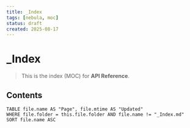 ```yaml
---
title: _Index
tags: [nebula, moc]
status: draft
created: 2025-08-17
---
```


# _Index

> This is the index (MOC) for **API Reference**.

## Contents
```dataview
TABLE file.name AS "Page", file.mtime AS "Updated"
WHERE file.folder = this.file.folder AND file.name != "_Index.md"
SORT file.name ASC
```
